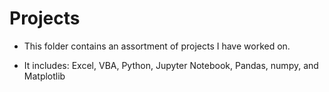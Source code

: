 # Projects

* This folder contains an assortment of projects I have worked on.

* It includes: Excel, VBA, Python, Jupyter Notebook, Pandas, numpy, and Matplotlib

